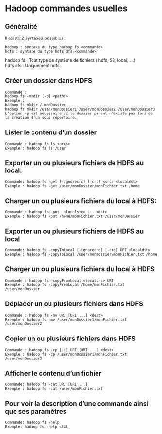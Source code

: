 # Hadoop commandes usuelles

## Généralité

Il existe 2 syntaxes possibles:

```
hadoop : syntaxe du type hadoop fs <commande>
hdfs : syntaxe du type hdfs dfs <commande>
```
hadoop fs : Tout type de système de fichiers ( hdfs, S3, local, ....)   
hdfs dfs : Uniquement hdfs   

## Créer un dossier dans HDFS

```
Commande :
hadoop fs -mkdir [-p] <paths>
Exemple :
hadoop fs mkdir / monDossier
hadoop fs mkdir /user/monDossier1 /user/monDossier2 /user/monDossier3
L’option -p est nécessaire si le dossier parent n’existe pas lors de la création d’un sous répertoire.
```

## Lister le contenu d’un dossier

```
Commande : hadoop fs ls <args>
Exemple : hadoop fs ls /user
```

## Exporter un ou plusieurs fichiers de HDFS au local:

```
Commande: hadoop fs -get [-ignorecrc] [-crc] <src> <localdst> 
Exemple : hadoop fs -get /user/monDossier/monFichier.txt /home
```

## Charger un ou plusieurs fichiers du local à HDFS:

```
Commande : hadoop fs -put  <localsrc> ... <dst>
Exemple : hadoop fs -put /home/monFichier.txt /user/monDossier
```

## Exporter un ou plusieurs fichiers de HDFS au local

```
Commande: hadoop fs –copyToLocal [-ignorecrc] [-crc] URI <localdst>  
Exemple : hadoop fs -copyToLocal /user/monDossier/monFichier.txt /home
```

## Charger un ou plusieurs fichiers du local à HDFS
```
Commande : hadoop fs –copyFromLocal <localsrc> URI  
Exemple : hadoop fs -copyFromLocal /home/monFichier.txt /user/monDossier
```

## Déplacer un ou plusieurs fichiers dans HDFS

```
Commande : hadoop fs -mv URI [URI ...] <dest>  
Exemple : hadoop fs -mv /user/monDossier1/monFichier.txt  /user/monDossier2
```

## Copier un ou plusieurs fichiers dans HDFS

```
Commande : hadoop fs -cp [-f] URI [URI ...] <dest>  
Exemple : hadoop fs -cp /user/monDossier1/monFichier.txt  /user/monDossier2
```

## Afficher le contenu d’un fichier

```
Commande: hadoop fs -cat URI [URI ...]
Exemple : hadoop fs -cat /user/monFichier.txt
```

## Pour voir la description d’une commande  ainsi que ses paramètres
```
Commande: hadoop fs -help 
Exemple: hadoop fs -help stat
```
